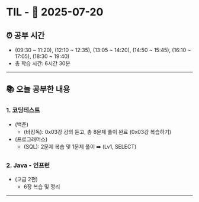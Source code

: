 # TIL - 📅 2025-07-20

## ⏰ 공부 시간
- (09:30 ~ 11:20), (12:10 ~ 12:35), (13:05 ~ 14:20), (14:50 ~ 15:45), (16:10 ~ 17:05), (18:30 ~ 19:40)
- 총 학습 시간: 6시간 30분

---

## 📚 오늘 공부한 내용
### 1. 코딩테스트
- (백준)
  - (바킹독): 0x03강 강의 듣고, 총 8문제 풀이 완료 (0x03강 복습하기)
- (프로그래머스)
  - (SQL): 2문제 복습 및 1문제 풀이 ➡️ (Lv1, SELECT)

### 2. Java - 인프런
- (고급 2편)
  - 6장 복습 및 정리
---
